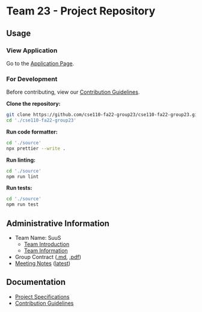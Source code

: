 # Team 23 - Project Repository

## Usage

### View Application

Go to the [Application Page](https://cse110-fa22-group23.github.io/cse110-fa22-group23/source/index.html).

### For Development

Before contributing, view our [Contribution Guidelines](docs/CONTRIBUTING.md).

**Clone the repository:**
```bash
git clone https://github.com/cse110-fa22-group23/cse110-fa22-group23.git
cd './cse110-fa22-group23'
```

**Run code formatter:**
```bash
cd './source'
npx prettier --write .
```

**Run linting:**
```bash
cd './source'
npm run lint
```

**Run tests:**
```bash
cd './source'
npm run test
```

## Administrative Information

- Team Name: SuuS
  - [Team Introduction](/admin/videos/teamintro.mp4)
  - [Team Information](/admin/team.md)
- Group Contract ([.md](/admin/misc/rules.md), [.pdf](admin/misc/rules.pdf))
- [Meeting Notes](/admin/meetings) ([latest](admin/meetings/110422-feature.md))

## Documentation

- [Project Specifications](specs)
- [Contribution Guidelines](docs/CONTRIBUTING.md)
